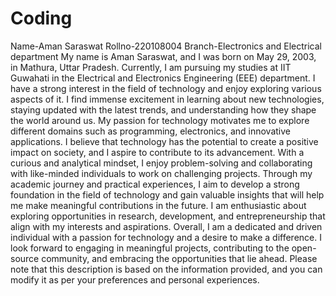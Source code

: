 # Coding
Name-Aman Saraswat Rollno-220108004 Branch-Electronics and Electrical department My name is Aman Saraswat, and I was born on May 29, 2003, in Mathura, Uttar Pradesh. Currently, I am pursuing my studies at IIT Guwahati in the Electrical and Electronics Engineering (EEE) department. I have a strong interest in the field of technology and enjoy exploring various aspects of it. I find immense excitement in learning about new technologies, staying updated with the latest trends, and understanding how they shape the world around us. My passion for technology motivates me to explore different domains such as programming, electronics, and innovative applications. I believe that technology has the potential to create a positive impact on society, and I aspire to contribute to its advancement. With a curious and analytical mindset, I enjoy problem-solving and collaborating with like-minded individuals to work on challenging projects. Through my academic journey and practical experiences, I aim to develop a strong foundation in the field of technology and gain valuable insights that will help me make meaningful contributions in the future. I am enthusiastic about exploring opportunities in research, development, and entrepreneurship that align with my interests and aspirations. Overall, I am a dedicated and driven individual with a passion for technology and a desire to make a difference. I look forward to engaging in meaningful projects, contributing to the open-source community, and embracing the opportunities that lie ahead. Please note that this description is based on the information provided, and you can modify it as per your preferences and personal experiences. 
